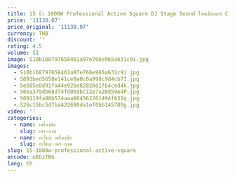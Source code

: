 ```yaml
---
title: 15 นิ้ว 1000W Professional Active Square DJ Stage Sound โฮมเธียเตอร์ Cinema เสียงพลาสติกความถี่เต็มรูปแบบ PA ลําโพง
price: '11130.07'
price_original: '11130.07'
currency: THB
discount: ''
rating: 4.5
volume: 51
image: S10b168797658461a97e766e965a631c9i.jpg
images:
  - S10b168797658461a97e766e965a631c9i.jpg
  - S893bed5650e141ce9a0c0a998c9d4cb7I.jpg
  - Seb85e8d91fa44e92be82828d1f64ced4k.jpg
  - S0ea379db68d74fd0b9bc12e7a20d59e4P.jpg
  - S09119fa88b574aaa864562261494f631q.jpg
  - S26c15bc5d7ba422698da1ef0bb145780g.jpg
video: ''
categories:
  - name: เครื่องมือ
    slug: เคร-องม
  - name: อะไหล่ เครื่องมือ
    slug: อะไหล-เคร-องม
slug: 15-1000w-professional-active-square
encode: oEDzTBG
lang: th
---
```

  